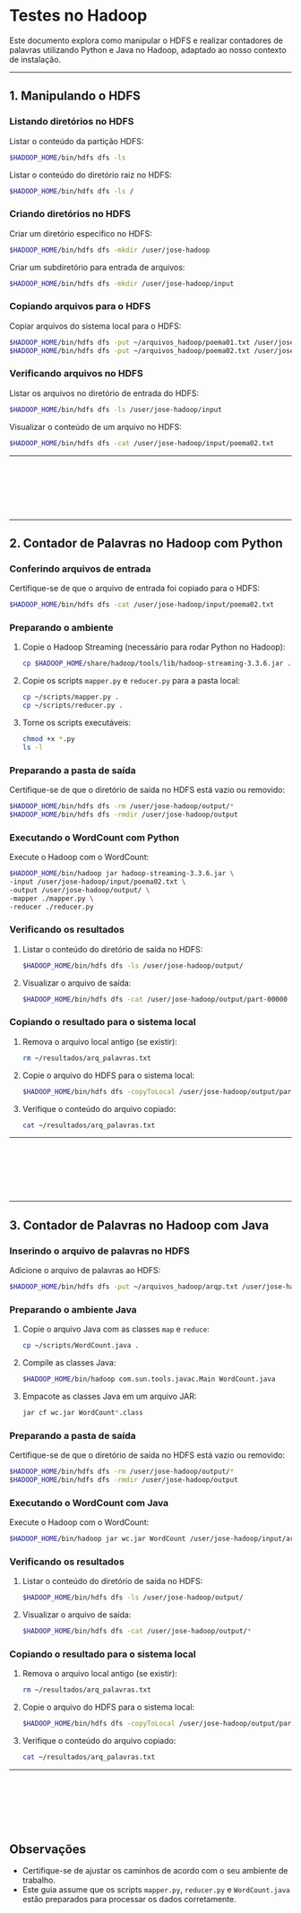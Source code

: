 # Testes no Hadoop

Este documento explora como manipular o HDFS e realizar contadores de palavras utilizando Python e Java no Hadoop, adaptado ao nosso contexto de instalação.

---

## 1. Manipulando o HDFS

### Listando diretórios no HDFS

Listar o conteúdo da partição HDFS:
```bash
$HADOOP_HOME/bin/hdfs dfs -ls
```

Listar o conteúdo do diretório raiz no HDFS:
```bash
$HADOOP_HOME/bin/hdfs dfs -ls /
```

### Criando diretórios no HDFS

Criar um diretório específico no HDFS:
```bash
$HADOOP_HOME/bin/hdfs dfs -mkdir /user/jose-hadoop
```

Criar um subdiretório para entrada de arquivos:
```bash
$HADOOP_HOME/bin/hdfs dfs -mkdir /user/jose-hadoop/input
```

### Copiando arquivos para o HDFS

Copiar arquivos do sistema local para o HDFS:
```bash
$HADOOP_HOME/bin/hdfs dfs -put ~/arquivos_hadoop/poema01.txt /user/jose-hadoop/input
$HADOOP_HOME/bin/hdfs dfs -put ~/arquivos_hadoop/poema02.txt /user/jose-hadoop/input
```

### Verificando arquivos no HDFS

Listar os arquivos no diretório de entrada do HDFS:
```bash
$HADOOP_HOME/bin/hdfs dfs -ls /user/jose-hadoop/input
```

Visualizar o conteúdo de um arquivo no HDFS:
```bash
$HADOOP_HOME/bin/hdfs dfs -cat /user/jose-hadoop/input/poema02.txt
```

---

</br>
</br>
</br>
</br>
</br>

---

## 2. Contador de Palavras no Hadoop com Python

### Conferindo arquivos de entrada

Certifique-se de que o arquivo de entrada foi copiado para o HDFS:
```bash
$HADOOP_HOME/bin/hdfs dfs -cat /user/jose-hadoop/input/poema02.txt
```

### Preparando o ambiente

1. Copie o Hadoop Streaming (necessário para rodar Python no Hadoop):
   ```bash
   cp $HADOOP_HOME/share/hadoop/tools/lib/hadoop-streaming-3.3.6.jar .
   ```

2. Copie os scripts `mapper.py` e `reducer.py` para a pasta local:
   ```bash
   cp ~/scripts/mapper.py .
   cp ~/scripts/reducer.py .
   ```

3. Torne os scripts executáveis:
   ```bash
   chmod +x *.py
   ls -l
   ```

### Preparando a pasta de saída

Certifique-se de que o diretório de saída no HDFS está vazio ou removido:
```bash
$HADOOP_HOME/bin/hdfs dfs -rm /user/jose-hadoop/output/*
$HADOOP_HOME/bin/hdfs dfs -rmdir /user/jose-hadoop/output
```

### Executando o WordCount com Python

Execute o Hadoop com o WordCount:
```bash
$HADOOP_HOME/bin/hadoop jar hadoop-streaming-3.3.6.jar \
-input /user/jose-hadoop/input/poema02.txt \
-output /user/jose-hadoop/output/ \
-mapper ./mapper.py \
-reducer ./reducer.py
```

### Verificando os resultados

1. Listar o conteúdo do diretório de saída no HDFS:
   ```bash
   $HADOOP_HOME/bin/hdfs dfs -ls /user/jose-hadoop/output/
   ```

2. Visualizar o arquivo de saída:
   ```bash
   $HADOOP_HOME/bin/hdfs dfs -cat /user/jose-hadoop/output/part-00000
   ```

### Copiando o resultado para o sistema local

1. Remova o arquivo local antigo (se existir):
   ```bash
   rm ~/resultados/arq_palavras.txt
   ```

2. Copie o arquivo do HDFS para o sistema local:
   ```bash
   $HADOOP_HOME/bin/hdfs dfs -copyToLocal /user/jose-hadoop/output/part-00000 ~/resultados/arq_palavras.txt
   ```

3. Verifique o conteúdo do arquivo copiado:
   ```bash
   cat ~/resultados/arq_palavras.txt
   ```

---

</br>
</br>
</br>
</br>
</br>

---

## 3. Contador de Palavras no Hadoop com Java

### Inserindo o arquivo de palavras no HDFS

Adicione o arquivo de palavras ao HDFS:
```bash
$HADOOP_HOME/bin/hdfs dfs -put ~/arquivos_hadoop/arqp.txt /user/jose-hadoop/input
```

### Preparando o ambiente Java

1. Copie o arquivo Java com as classes `map` e `reduce`:
   ```bash
   cp ~/scripts/WordCount.java .
   ```

2. Compile as classes Java:
   ```bash
   $HADOOP_HOME/bin/hadoop com.sun.tools.javac.Main WordCount.java
   ```

3. Empacote as classes Java em um arquivo JAR:
   ```bash
   jar cf wc.jar WordCount*.class
   ```

### Preparando a pasta de saída

Certifique-se de que o diretório de saída no HDFS está vazio ou removido:
```bash
$HADOOP_HOME/bin/hdfs dfs -rm /user/jose-hadoop/output/*
$HADOOP_HOME/bin/hdfs dfs -rmdir /user/jose-hadoop/output
```

### Executando o WordCount com Java

Execute o Hadoop com o WordCount:
```bash
$HADOOP_HOME/bin/hadoop jar wc.jar WordCount /user/jose-hadoop/input/arqp.txt /user/jose-hadoop/output
```

### Verificando os resultados

1. Listar o conteúdo do diretório de saída no HDFS:
   ```bash
   $HADOOP_HOME/bin/hdfs dfs -ls /user/jose-hadoop/output/
   ```

2. Visualizar o arquivo de saída:
   ```bash
   $HADOOP_HOME/bin/hdfs dfs -cat /user/jose-hadoop/output/*
   ```

### Copiando o resultado para o sistema local

1. Remova o arquivo local antigo (se existir):
   ```bash
   rm ~/resultados/arq_palavras.txt
   ```

2. Copie o arquivo do HDFS para o sistema local:
   ```bash
   $HADOOP_HOME/bin/hdfs dfs -copyToLocal /user/jose-hadoop/output/part-r-00000 ~/resultados/arq_palavras.txt
   ```

3. Verifique o conteúdo do arquivo copiado:
   ```bash
   cat ~/resultados/arq_palavras.txt
   ```

---

</br>
</br>
</br>
</br>
</br>

## Observações

- Certifique-se de ajustar os caminhos de acordo com o seu ambiente de trabalho.
- Este guia assume que os scripts `mapper.py`, `reducer.py` e `WordCount.java` estão preparados para processar os dados corretamente.

